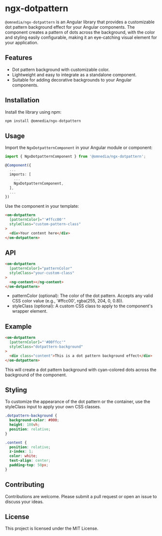 # ngx-dotpattern

`@omnedia/ngx-dotpattern` is an Angular library that provides a customizable dot pattern background effect for your Angular components. The component creates a pattern of dots across the background, with the color and styling easily configurable, making it an eye-catching visual element for your application.

## Features

- Dot pattern background with customizable color.
- Lightweight and easy to integrate as a standalone component.
- Suitable for adding decorative backgrounds to your Angular components.

## Installation

Install the library using npm:

```bash
npm install @omnedia/ngx-dotpattern
```

## Usage

Import the `NgxDotpatternComponent` in your Angular module or component:

```typescript
import { NgxDotpatternComponent } from '@omnedia/ngx-dotpattern';

@Component({
  ...
  imports: [
    ...
    NgxDotpatternComponent,
  ],
  ...
})
```

Use the component in your template:

```html
<om-dotpattern
  [patternColor]="'#ffcc00'"
  styleClass="custom-pattern-class"
>
  <div>Your content here</div>
</om-dotpattern>
```

## API

```html
<om-dotpattern
  [patternColor]="patternColor"
  styleClass="your-custom-class"
>
  <ng-content></ng-content>
</om-dotpattern>
```

- patternColor (optional): The color of the dot pattern. Accepts any valid CSS color value (e.g., '#ffcc00', rgba(255, 204, 0, 0.8)).
- styleClass (optional): A custom CSS class to apply to the component's wrapper element.

## Example

```html
<om-dotpattern
  [patternColor]="'#00ffcc'"
  styleClass="dotpattern-background"
>
  <div class="content">This is a dot pattern background effect</div>
</om-dotpattern>
```

This will create a dot pattern background with cyan-colored dots across the background of the component.

## Styling

To customize the appearance of the dot pattern or the container, use the styleClass input to apply your own CSS classes.

```css
.dotpattern-background {
  background-color: #000;
  height: 100vh;
  position: relative;
}

.content {
  position: relative;
  z-index: 1;
  color: white;
  text-align: center;
  padding-top: 50px;
}
```

## Contributing

Contributions are welcome. Please submit a pull request or open an issue to discuss your ideas.

## License

This project is licensed under the MIT License.
